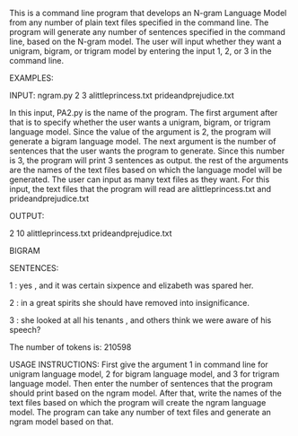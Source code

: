 This is a command line program that develops an N-gram Language Model from any number of plain text files
specified in the command line. The program will generate any number of sentences specified in the command line, based on the N-gram model.
The user will input whether they want a unigram, bigram, or trigram model by entering the input 1, 2, or 3 in the command line.

EXAMPLES:

INPUT: ngram.py 2 3 alittleprincess.txt prideandprejudice.txt

In this input, PA2.py is the name of the program. The first argument after that is to specify whether the user wants a unigram, bigram,
or trigram language model. Since the value of the argument is 2, the program will generate a bigram language model. The next argument is the 
number of sentences that the user wants the program to generate. Since this number is 3, the program will print 3 sentences as output. 
the rest of the arguments are the names of the text files based on which the language model will be generated. The user can input as many 
text files as they want. For this input, the text files that the program will read are alittleprincess.txt and prideandprejudice.txt

OUTPUT: 

2 10 alittleprincess.txt prideandprejudice.txt

BIGRAM

SENTENCES:

1 : yes , and it was certain sixpence and elizabeth was spared her.

2 : in a great spirits she should have removed into insignificance.

3 : she looked at all his tenants , and others think we were aware of his speech?

The number of tokens is: 210598


USAGE INSTRUCTIONS: First give the argument 1 in command line for unigram language model, 2 for bigram language model, and 3 for trigram
language model. Then enter the number of sentences that the program should print based on the ngram model. After that, write the names of the 
text files based on which the program will create the ngram language model. The program can take any number of text files and generate an ngram
model based on that.


